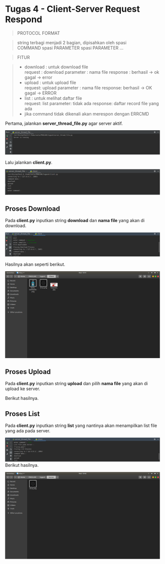 # Tugas 4 - Client-Server Request Respond

> PROTOCOL FORMAT  
  
> string terbagi menjadi 2 bagian, dipisahkan oleh spasi  
 COMMAND spasi PARAMETER spasi PARAMETER ...  
  
> FITUR  
  
> - download : untuk download file  
 request : download parameter : nama file response : berhasil -> ok gagal -> error  
>- upload : untuk upload file  
 request: upload parameter : nama file response: berhasil -> OK gagal -> ERROR  
>- list : untuk melihat daftar file  
 request: list parameter: tidak ada response: daftar record file yang ada  
>- jika command tidak dikenali akan merespon dengan ERRCMD


Pertama, jalankan **server_thread_file.py** agar server aktif.

![enter image description here](https://raw.githubusercontent.com/Armunz/PROGJAR_05111740000025/master/tugas4/dokumentasi/server-jalan.png)

Lalu jalankan **client.py**.

![enter image description here](https://raw.githubusercontent.com/Armunz/PROGJAR_05111740000025/master/tugas4/dokumentasi/client-jalan.png)

## Proses Download
Pada **client.py** inputkan string **download** dan **nama file** yang akan di download.

![enter image description here](https://raw.githubusercontent.com/Armunz/PROGJAR_05111740000025/master/tugas4/dokumentasi/download-process.png)

Hasilnya akan seperti berikut.

![enter image description here](https://raw.githubusercontent.com/Armunz/PROGJAR_05111740000025/master/tugas4/dokumentasi/hasil%20di%20client.png)

## Proses Upload
Pada **client.py** inputkan string **upload** dan pilih **nama file** yang akan di upload ke server.

Berikut hasilnya.

## Proses List
Pada **client.py** inputkan string **list** yang nantinya akan menampilkan list file yang ada pada server.

![enter image description here](https://raw.githubusercontent.com/Armunz/PROGJAR_05111740000025/master/tugas4/dokumentasi/list%20process.png)
Berikut hasilnya.

![enter image description here](https://raw.githubusercontent.com/Armunz/PROGJAR_05111740000025/master/tugas4/dokumentasi/hasil%20server.png)




